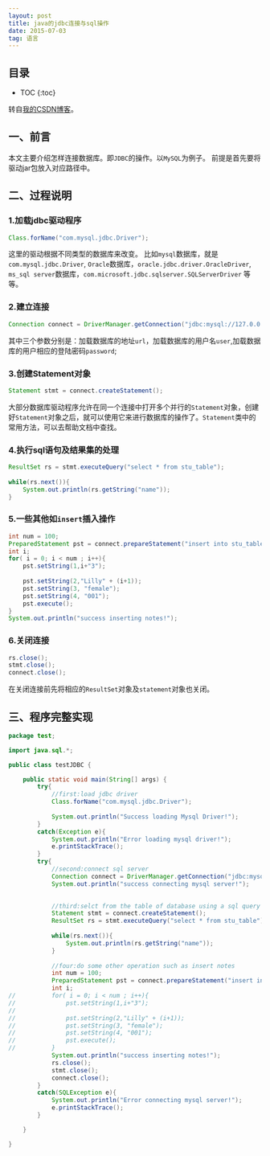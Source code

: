```yaml
---
layout: post
title: java的jdbc连接与sql操作
date: 2015-07-03
tag: 语言
---
```



## 目录

* TOC 
{:toc}



转自<a href="http://blog.csdn.net/lilianforever/article/details/46740225">我的CSDN博客</a>。

## 一、前言

本文主要介绍怎样连接数据库。即```JDBC```的操作。以```MySQL```为例子。
前提是首先要将驱动jar包放入对应路径中。

## 二、过程说明


### 1.加载jdbc驱动程序

```java
Class.forName("com.mysql.jdbc.Driver");
```

这里的驱动根据不同类型的数据库来改变。
比如```mysql```数据库，就是```com.mysql.jdbc.Driver```,
```Oracle```数据库，```oracle.jdbc.driver.OracleDriver```,
```ms_sql server```数据库，```com.microsoft.jdbc.sqlserver.SQLServerDriver```
等等。

### 2.建立连接

```java
Connection connect = DriverManager.getConnection("jdbc:mysql://127.0.0.1:3306/test","root","123456");
```

其中三个参数分别是：加载数据库的地址```url```，加载数据库的用户名```user```,加载数据库的用户相应的登陆密码```password```;

### 3.创建Statement对象

```java
Statement stmt = connect.createStatement();
```

大部分数据库驱动程序允许在同一个连接中打开多个并行的```Statement```对象，创建好```Statement```对象之后，就可以使用它来进行数据库的操作了。```Statement```类中的常用方法，可以去帮助文档中查找。


### 4.执行sql语句及结果集的处理


```java
ResultSet rs = stmt.executeQuery("select * from stu_table");
			
while(rs.next()){
	System.out.println(rs.getString("name"));
}
```

### 5.一些其他如```insert```插入操作

```java
int num = 100;
PreparedStatement pst = connect.prepareStatement("insert into stu_table values(?,?,?,?)");
int i;
for( i = 0; i < num ; i++){
	pst.setString(1,i+"3");
	
	pst.setString(2,"Lilly" + (i+1));
	pst.setString(3, "female");
	pst.setString(4, "001");
	pst.execute();
}
System.out.println("success inserting notes!");
```



### 6.关闭连接

```java
rs.close();
stmt.close();
connect.close();
```

在关闭连接前先将相应的```ResultSet```对象及```statement```对象也关闭。

## 三、程序完整实现


```java
package test;

import java.sql.*;

public class testJDBC {

	public static void main(String[] args) {
		try{
			//first:load jdbc driver
			Class.forName("com.mysql.jdbc.Driver");
			
			System.out.println("Success loading Mysql Driver!");
		}
		catch(Exception e){
			System.out.println("Error loading mysql driver!");
			e.printStackTrace();
		}
		try{
			//second:connect sql server
			Connection connect = DriverManager.getConnection("jdbc:mysql://127.0.0.1:3306/test","root","123456");
			System.out.println("success connecting mysql server!");
			

			//third:selct from the table of database using a sql query
			Statement stmt = connect.createStatement();
			ResultSet rs = stmt.executeQuery("select * from stu_table");
			
			while(rs.next()){
				System.out.println(rs.getString("name"));
			}
			
			//four:do some other operation such as insert notes
			int num = 100;
			PreparedStatement pst = connect.prepareStatement("insert into stu_table values(?,?,?,?)");
			int i;
//			for( i = 0; i < num ; i++){
//				pst.setString(1,i+"3");
//				
//				pst.setString(2,"Lilly" + (i+1));
//				pst.setString(3, "female");
//				pst.setString(4, "001");
//				pst.execute();
//			}
			System.out.println("success inserting notes!");
			rs.close();
			stmt.close();
			connect.close();
		}
		catch(SQLException e){
			System.out.println("Error connecting mysql server!");
			e.printStackTrace();
		}

	}

}

```